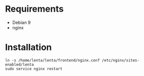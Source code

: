 # Requirements

* Debian 9
* nginx

# Installation

```
ln -s /home/lenta/lenta/frontend/nginx.conf /etc/nginx/sites-enabled/lenta
sudo service nginx restart
```
